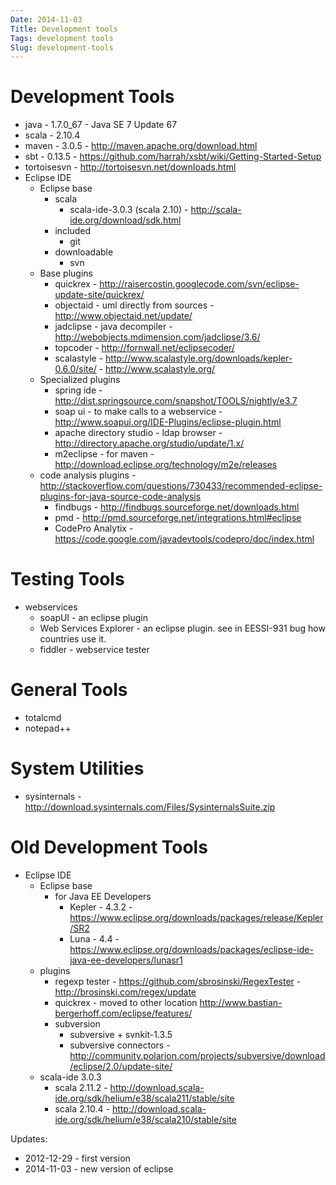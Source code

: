 ```yaml
---
Date: 2014-11-03
Title: Development tools
Tags: development tools
Slug: development-tools
---
```


Development Tools
=================
- java - 1.7.0_67 - Java SE 7 Update 67
- scala - 2.10.4
- maven - 3.0.5 - <http://maven.apache.org/download.html>
- sbt - 0.13.5 - <https://github.com/harrah/xsbt/wiki/Getting-Started-Setup>
- tortoisesvn - <http://tortoisesvn.net/downloads.html>
- Eclipse IDE
	- Eclipse base
		- scala
			- scala-ide-3.0.3 (scala 2.10) - <http://scala-ide.org/download/sdk.html>
		- included
			- git
		- downloadable
			- svn
	- Base plugins
		- quickrex - <http://raisercostin.googlecode.com/svn/eclipse-update-site/quickrex/>
		- objectaid - uml directly from sources - <http://www.objectaid.net/update/>
		- jadclipse - java decompiler - <http://webobjects.mdimension.com/jadclipse/3.6/>
		- topcoder - <http://fornwall.net/eclipsecoder/>
		- scalastyle - <http://www.scalastyle.org/downloads/kepler-0.6.0/site/> - <http://www.scalastyle.org/>
	- Specialized plugins
		-   spring ide - <http://dist.springsource.com/snapshot/TOOLS/nightly/e3.7>
		-   soap ui - to make calls to a webservice - <http://www.soapui.org/IDE-Plugins/eclipse-plugin.html>
		-   apache directory studio - ldap browser - <http://directory.apache.org/studio/update/1.x/>
		-   m2eclipse - for maven - <http://download.eclipse.org/technology/m2e/releases>
    -   code analysis plugins - <http://stackoverflow.com/questions/730433/recommended-eclipse-plugins-for-java-source-code-analysis>
        -   findbugs - <http://findbugs.sourceforge.net/downloads.html>
        -   pmd - <http://pmd.sourceforge.net/integrations.html#eclipse>
        -   CodePro Analytix - <https://code.google.com/javadevtools/codepro/doc/index.html>

Testing Tools
=============
-   webservices
    -   soapUI - an eclipse plugin
    -   Web Services Explorer - an eclipse plugin. see in EESSI-931 bug
        how countries use it.
    -   fiddler - webservice tester

General Tools
=============

-   totalcmd
-   notepad++

System Utilities
================

-   sysinternals -
    <http://download.sysinternals.com/Files/SysinternalsSuite.zip>

Old Development Tools
=====================
- Eclipse IDE
	- Eclipse base
		- for Java EE Developers 
			- Kepler - 4.3.2 - <https://www.eclipse.org/downloads/packages/release/Kepler/SR2>
			- Luna - 4.4 - <https://www.eclipse.org/downloads/packages/eclipse-ide-java-ee-developers/lunasr1>
	- plugins
		- regexp tester - <https://github.com/sbrosinski/RegexTester> - <http://brosinski.com/regex/update>
		- quickrex - moved to other location <http://www.bastian-bergerhoff.com/eclipse/features/>
		- subversion
			- subversive + svnkit-1.3.5
			- subversive connectors - <http://community.polarion.com/projects/subversive/download/eclipse/2.0/update-site/>		
	- scala-ide 3.0.3
		- scala 2.11.2 - <http://download.scala-ide.org/sdk/helium/e38/scala211/stable/site>
		- scala 2.10.4 - <http://download.scala-ide.org/sdk/helium/e38/scala210/stable/site>

Updates:
- 2012-12-29 - first version
- 2014-11-03 - new version of eclipse